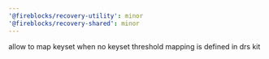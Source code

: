 ```yaml
---
'@fireblocks/recovery-utility': minor
'@fireblocks/recovery-shared': minor
---
```


allow to map keyset when no keyset threshold mapping is defined in drs kit

